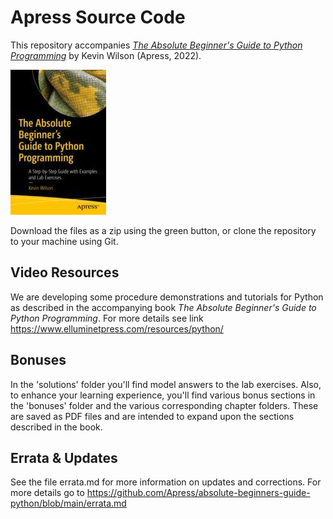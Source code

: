 # Apress Source Code

This repository accompanies [*The Absolute Beginner's Guide to Python Programming*](https://link.springer.com/book/10.1007/978-1-4842-8716-3) by Kevin Wilson (Apress, 2022).

[comment]: #cover
![Cover image](978-1-4842-8715-6.jpg)

Download the files as a zip using the green button, or clone the repository to your machine using Git.

## Video Resources
We are developing some procedure demonstrations and tutorials for Python as described in the accompanying book *The Absolute Beginner's Guide to Python Programming*. For more details see link https://www.elluminetpress.com/resources/python/

## Bonuses

In the 'solutions' folder you'll find model answers to the lab exercises. Also, to enhance your learning experience, you'll find various bonus sections in the 'bonuses' folder and the various corresponding chapter folders. These are saved as PDF files and are intended to expand upon the sections described in the book.

## Errata & Updates

See the file errata.md for more information on updates and corrections. For more details go to https://github.com/Apress/absolute-beginners-guide-python/blob/main/errata.md
